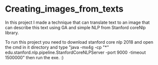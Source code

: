 # Creating_images_from_texts
In this project I made a technique that can translate text to an image that can describe this text using GA and simple NLP from Stanford coreNlp library. 

To run this project you need to download stanford core nlp 2018 and open the cmd in it directory and type "java -mx4g -cp "*" edu.stanford.nlp.pipeline.StanfordCoreNLPServer -port 9000 -timeout 1500000" then run the exe. :)
